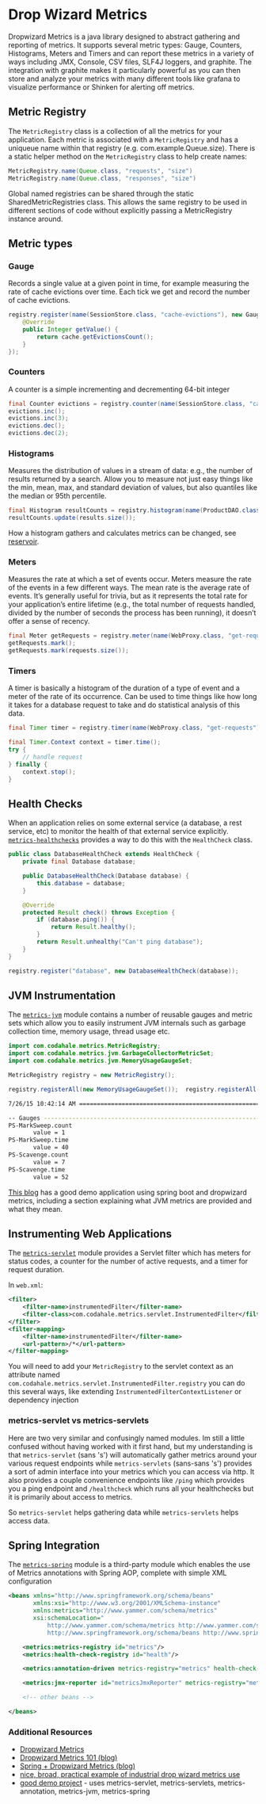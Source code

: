 # Drop Wizard Metrics
Dropwizard Metrics is a java library designed to abstract gathering and reporting of metrics. It supports several metric types: Gauge, Counters, Histograms, Meters and Timers and can report these metrics in a variety of ways including JMX, Console, CSV files, SLF4J loggers, and graphite. The integration with graphite makes it particularly powerful as you can then store and analyze your metrics with many different tools like grafana to visualize performance or Shinken for alerting off metrics.

## Metric Registry
The `MetricRegistry` class is a collection of all the metrics for your application. Each metric is associated with a `MetricRegistry` and has a uniqueue name within that registry (e.g. com.example.Queue.size). There is a static helper method on the `MetricRegistry` class to help create names:
```Java
MetricRegistry.name(Queue.class, "requests", "size")
MetricRegistry.name(Queue.class, "responses", "size")
```

Global named registries can be shared through the static SharedMetricRegistries class. This allows the same registry to be used in different sections of code without explicitly passing a MetricRegistry instance around.

## Metric types

### Gauge
Records a single value at a given point in time, for example measuring the rate of cache evictions over time. Each tick we get and record the number of cache evictions.

```Java
registry.register(name(SessionStore.class, "cache-evictions"), new Gauge<Integer>() {
    @Override
    public Integer getValue() {
        return cache.getEvictionsCount();
    }
});
```

### Counters
A counter is a simple incrementing and decrementing 64-bit integer

```Java
final Counter evictions = registry.counter(name(SessionStore.class, "cache-evictions"));
evictions.inc();
evictions.inc(3);
evictions.dec();
evictions.dec(2);
```

### Histograms
Measures the distribution of values in a stream of data: e.g., the number of results returned by a search. Allow you to measure not just easy things like the min, mean, max, and standard deviation of values, but also quantiles like the median or 95th percentile.

```Java
final Histogram resultCounts = registry.histogram(name(ProductDAO.class, "result-counts");
resultCounts.update(results.size());
```

How a histogram gathers and calculates metrics can be changed, see [reservoir](http://metrics.dropwizard.io/3.1.0/apidocs/index.html?com/codahale/metrics/class-use/Reservoir.html).

### Meters
Measures the rate at which a set of events occur. Meters measure the rate of the events in a few different ways. The mean rate is the average rate of events. It’s generally useful for trivia, but as it represents the total rate for your application’s entire lifetime (e.g., the total number of requests handled, divided by the number of seconds the process has been running), it doesn’t offer a sense of recency.

```Java
final Meter getRequests = registry.meter(name(WebProxy.class, "get-requests", "requests"));
getRequests.mark();
getRequests.mark(requests.size());
```

### Timers
A timer is basically a histogram of the duration of a type of event and a meter of the rate of its occurrence. Can be used to time things like how long it takes for a database request to take and do statistical analysis of this data.

```Java
final Timer timer = registry.timer(name(WebProxy.class, "get-requests"));

final Timer.Context context = timer.time();
try {
    // handle request
} finally {
    context.stop();
}
```

## Health Checks
When an application relies on some external service (a database, a rest service, etc) to monitor the health of that external service explicitly. [`metrics-healthchecks`](https://mvnrepository.com/artifact/io.dropwizard.metrics/metrics-healthchecks) provides a way to do this with the `HealthCheck` class.

```Java
public class DatabaseHealthCheck extends HealthCheck {
    private final Database database;

    public DatabaseHealthCheck(Database database) {
        this.database = database;
    }

    @Override
    protected Result check() throws Exception {
        if (database.ping()) {
            return Result.healthy();
        }
        return Result.unhealthy("Can't ping database");
    }
}

registry.register("database", new DatabaseHealthCheck(database));
```

## JVM Instrumentation
The [`metrics-jvm`](https://mvnrepository.com/artifact/io.dropwizard.metrics/metrics-jvm) module contains a number of reusable gauges and metric sets which allow you to easily instrument JVM internals such as garbage collection time, memory usage, thread usage etc.

```Java
import com.codahale.metrics.MetricRegistry;
import com.codahale.metrics.jvm.GarbageCollectorMetricSet;
import com.codahale.metrics.jvm.MemoryUsageGaugeSet;

MetricRegistry registry = new MetricRegistry();

registry.registerAll(new MemoryUsageGaugeSet());  registry.registerAll(new GarbageCollectorMetricSet());
```

```bash
7/26/15 10:42:14 AM ============================================================  

-- Gauges ----------------------------------------------------------------------  
PS-MarkSweep.count  
       value = 1  
PS-MarkSweep.time  
       value = 40  
PS-Scavenge.count  
       value = 7  
PS-Scavenge.time  
       value = 52
```

[This blog](http://www.heapwhisperer.com/2015/07/exposing-jvm-metrics-in-spring-boot.html) has a good demo application using spring boot and dropwizard metrics, including a section explaining what JVM metrics are provided and what they mean.

## Instrumenting Web Applications
The [`metrics-servlet`](https://mvnrepository.com/artifact/io.dropwizard.metrics/metrics-servlet) module provides a Servlet filter which has meters for status codes, a counter for the number of active requests, and a timer for request duration.

In `web.xml`:
```xml
<filter>
    <filter-name>instrumentedFilter</filter-name>
    <filter-class>com.codahale.metrics.servlet.InstrumentedFilter</filter-class>
</filter>
<filter-mapping>
    <filter-name>instrumentedFilter</filter-name>
    <url-pattern>/*</url-pattern>
</filter-mapping>
```

You will need to add your `MetricRegistry` to the servlet context as an attribute named `com.codahale.metrics.servlet.InstrumentedFilter.registry` you can do this several ways, like extending `InstrumentedFilterContextListener` or dependency injection

### metrics-servlet vs metrics-servlets
Here are two very similar and confusingly named modules. Im still a little confused without having worked with it first hand, but my understanding is that `metrics-servlet` (sans 's') will automatically gather metrics around your various request endpoints while `metrics-servlets` (sans-sans 's') provides a sort of admin interface into your metrics which you can access via http. It also provides a couple convenience endpoints like `/ping` which provides you a ping endpoint and `/healthcheck` which runs all your healthchecks but it is primarily about access to metrics.

So `metrics-servlet` helps gathering data while `metrics-servlets` helps access data.

## Spring Integration
The [`metrics-spring`](https://mvnrepository.com/artifact/com.ryantenney.metrics/metrics-spring) module is a third-party module which enables the use of Metrics annotations with Spring AOP, complete with simple XML configuration

```xml
<beans xmlns="http://www.springframework.org/schema/beans"
       xmlns:xsi="http://www.w3.org/2001/XMLSchema-instance"
       xmlns:metrics="http://www.yammer.com/schema/metrics"
       xsi:schemaLocation="
           http://www.yammer.com/schema/metrics http://www.yammer.com/schema/metrics/metrics.xsd
           http://www.springframework.org/schema/beans http://www.springframework.org/schema/beans/spring-beans-3.1.xsd">

    <metrics:metrics-registry id="metrics"/>
    <metrics:health-check-registry id="health"/>

    <metrics:annotation-driven metrics-registry="metrics" health-check-registry="health"/>

    <metrics:jmx-reporter id="metricsJmxReporter" metrics-registry="metrics"/>

    <!-- other beans -->

</beans>
```


### Additional Resources
* [Dropwizard Metrics](http://metrics.dropwizard.io/3.2.2/)
* [Dropwizard Metrics 101 (blog)](http://lcbecker.github.io/blog/2015/11/18/dropwizard-metrics-101/)
* [Spring + Dropwizard Metrics (blog)](http://www.heapwhisperer.com/2015/07/exposing-jvm-metrics-in-spring-boot.html)
* [nice, broad, practical example of industrial drop wizard metrics use](http://www.baeldung.com/dropwizard-metrics)
* [good demo project](https://github.com/markmclaren/metrics-spring-example) - uses metrics-servlet, metrics-servlets, metrics-annotation, metrics-jvm, metrics-spring
